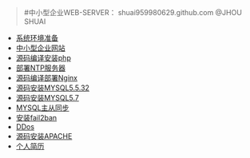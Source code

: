 >#中小型企业WEB-SERVER：
>	 shuai959980629.github.com @JHOU SHUAI
<ul class="product">
    <li><a target="_blank" class="title" href="readyOS.md">系统环境准备</a></li>
    <li><a target="_blank" href="companyWEB.md">中小型企业网站</a></li>
    <li><a target="_blank" href="PHP/php.md">源码编译安装php</a></li>
    <li><a target="_blank" href="NTP/NTP.md">部署NTP服务器</a></li>
    <li><a target="_blank" href="NGINX/Nginx.md">源码编译部署Nginx</a></li>
    <li><a target="_blank" href="MYSQL/mysql5.5.md">源码安装MYSQL5.5.32</a></li>
    <li><a target="_blank" href="MYSQL/mysql5.7.md">源码安装MYSQL5.7</a></li>
    <li><a target="_blank" href="MYSQL/MS.md">MYSQL主从同步</a></li>
    <li><a target="_blank" href="Fail2ban/fail2ban.md">安装fail2ban</a></li>
    <li><a target="_blank" href="DDos/DDos.md">DDos</a></li>
    <li><a target="_blank" href="APACHE/APACHE.md">源码安装APACHE</a></li>
    <li><a target="_blank" href="resume.md">个人简历</a></li>
</ul>